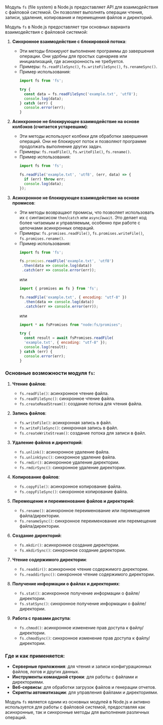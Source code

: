 Модуль `fs` (file system) в Node.js предоставляет API для взаимодействия с файловой системой. Он позволяет выполнять операции чтения, записи, удаления, копирования и перемещения файлов и директорий.

Модуль `fs` в Node.js предоставляет три основных варианта взаимодействия с файловой системой:
1. **Синхронное взаимодействие с блокировкой потока**:
   - Эти методы блокируют выполнение программы до завершения операции. Они удобны для простых сценариев или инициализаций, где асинхронность не требуется.
   - Примеры: `fs.readFileSync()`, `fs.writeFileSync()`, `fs.renameSync()`.
   - Пример использования:
     ```javascript
     import fs from 'fs';

     try {
       const data = fs.readFileSync('example.txt', 'utf8');
       console.log(data);
     } catch (err) {
       console.error(err);
     }
     ```

2. **Асинхронное не блокирующее взаимодействие на основе колбэков (считается устаревшим)**:
   - Эти методы используют колбеки для обработки завершения операций. Они не блокируют поток и позволяют программе продолжать выполнение других задач.
   - Примеры: `fs.readFile()`, `fs.writeFile()`, `fs.rename()`.
   - Пример использования:
     ```javascript
     import fs from 'fs';

     fs.readFile('example.txt', 'utf8', (err, data) => {
       if (err) throw err;
       console.log(data);
     });
     ```

3. **Асинхронное не блокирующее взаимодействие на основе промисов**:
   - Эти методы возвращают промисы, что позволяет использовать их с синтаксисом `then`/`catch` или `async`/`await`. Это делает код более читаемым и управляемым, особенно при работе с цепочками асинхронных операций.
   - Примеры: `fs.promises.readFile()`, `fs.promises.writeFile()`, `fs.promises.rename()`.
   - Пример использования:
     ```javascript
     import fs from 'fs';

     fs.promises.readFile('example.txt', 'utf8')
      .then(data => console.log(data))
      .catch(err => console.error(err));
     ```
     или
     ```javascript
     import { promises as fs } from 'fs';

     fs.readFile('example.txt', { encoding: "utf-8" })
       .then(data => console.log(data))
       .catch(err => console.error(err));
     ```
     или
     ```javascript
     import * as fsPromises from "node:fs/promises";

     try {
       const result = await fsPromises.readFile(
       'example.txt', { encoding: "utf-8" });
       console.log(result);
     } catch (err) {
       console.error(err);
     }
     ```

### Основные возможности модуля `fs`:

1. **Чтение файлов**:
   - `fs.readFile()`: асинхронное чтение файла.
   - `fs.readFileSync()`: синхронное чтение файла.
   - `fs.createReadStream()`: создание потока для чтения файла.

2. **Запись файлов**:
   - `fs.writeFile()`: асинхронная запись в файл.
   - `fs.writeFileSync()`: синхронная запись в файл.
   - `fs.createWriteStream()`: создание потока для записи в файл.

3. **Удаление файлов и директорий**:
   - `fs.unlink()`: асинхронное удаление файла.
   - `fs.unlinkSync()`: синхронное удаление файла.
   - `fs.rmdir()`: асинхронное удаление директории.
   - `fs.rmdirSync()`: синхронное удаление директории.

4. **Копирование файлов**:
   - `fs.copyFile()`: асинхронное копирование файла.
   - `fs.copyFileSync()`: синхронное копирование файла.

5. **Перемещение и переименование файлов и директорий**:
   - `fs.rename()`: асинхронное переименование или перемещение файла/директории.
   - `fs.renameSync()`: синхронное переименование или перемещение файла/директории.

6. **Создание директорий**:
   - `fs.mkdir()`: асинхронное создание директории.
   - `fs.mkdirSync()`: синхронное создание директории.

7. **Чтение содержимого директории**:
   - `fs.readdir()`: асинхронное чтение содержимого директории.
   - `fs.readdirSync()`: синхронное чтение содержимого директории.

8. **Получение информации о файлах и директориях**:
   - `fs.stat()`: асинхронное получение информации о файле/директории.
   - `fs.statSync()`: синхронное получение информации о файле/директории.

9. **Работа с правами доступа**:
   - `fs.chmod()`: асинхронное изменение прав доступа к файлу/директории.
   - `fs.chmodSync()`: синхронное изменение прав доступа к файлу/директории.

### Где и как применяется:

- **Серверные приложения**: для чтения и записи конфигурационных файлов, логов и других данных.
- **Инструменты командной строки**: для работы с файлами и директориями.
- **Веб-сервисы**: для обработки загрузок файлов и генерации отчетов.
- **Скрипты автоматизации**: для управления файлами и директориями.

Модуль `fs` является одним из основных модулей в Node.js и активно используется для работы с файловой системой, предоставляя как асинхронные, так и синхронные методы для выполнения различных операций.
